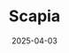---  
layout: startup_page  
title: "Scapia"  
id: "scapia.cards"  
permalink: "/scapiascapia.cards04032025/"  
website: "https://www.scapia.cards/"  
funding_round: "Series B"  
funding_amount: "$40M"  
investors: "Peak XV Partners, Elevation Capital, Z47, 3STATE Capital"  
about: "Scapia is a travel-focused fintech startup offering a co-branded credit card with features like zero fees, no forex markup, and rewards on transactions and travel bookings. The card aims to cater to the growing travel market, particularly among millennials and Gen Z, by combining travel benefits with credit card functionality."  
markets: "Fintech, Travel"  
hq: "Bengaluru, Karnataka, India"  
founded_year: "2022"  
linkedin: "https://www.linkedin.com/company/scapia"  
twitter: "https://twitter.com/getscapia"  
instagram: ""  
facebook: "https://www.facebook.com/getscapianow"  
crunchbase: "https://www.crunchbase.com/organization/scapia"  
pitchbook: "https://pitchbook.com/profiles/company/529570-27"  

date_display: "03-Apr-2025"  
date: "2025-04-03"

# SEO Optimization  
meta_title: "Scapia - Series B Funding ($40M)"  
meta_description: "Scapia, Scapia is a travel-focused fintech startup offering a co-branded credit card with features like zero fees, no forex markup, and rewards on transaction..."  
meta_keywords: "Scapia, Fintech, Travel, Series B funding"  
canonical_url: "https://startup.projectstartups.com/scapiascapia.cards04032025/"  
---